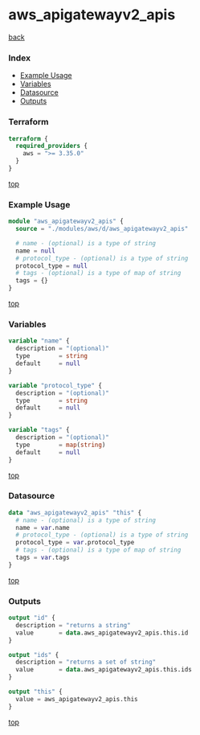 # aws_apigatewayv2_apis

[back](../aws.md)

### Index

- [Example Usage](#example-usage)
- [Variables](#variables)
- [Datasource](#datasource)
- [Outputs](#outputs)

### Terraform

```terraform
terraform {
  required_providers {
    aws = ">= 3.35.0"
  }
}
```

[top](#index)

### Example Usage

```terraform
module "aws_apigatewayv2_apis" {
  source = "./modules/aws/d/aws_apigatewayv2_apis"

  # name - (optional) is a type of string
  name = null
  # protocol_type - (optional) is a type of string
  protocol_type = null
  # tags - (optional) is a type of map of string
  tags = {}
}
```

[top](#index)

### Variables

```terraform
variable "name" {
  description = "(optional)"
  type        = string
  default     = null
}

variable "protocol_type" {
  description = "(optional)"
  type        = string
  default     = null
}

variable "tags" {
  description = "(optional)"
  type        = map(string)
  default     = null
}
```

[top](#index)

### Datasource

```terraform
data "aws_apigatewayv2_apis" "this" {
  # name - (optional) is a type of string
  name = var.name
  # protocol_type - (optional) is a type of string
  protocol_type = var.protocol_type
  # tags - (optional) is a type of map of string
  tags = var.tags
}
```

[top](#index)

### Outputs

```terraform
output "id" {
  description = "returns a string"
  value       = data.aws_apigatewayv2_apis.this.id
}

output "ids" {
  description = "returns a set of string"
  value       = data.aws_apigatewayv2_apis.this.ids
}

output "this" {
  value = aws_apigatewayv2_apis.this
}
```

[top](#index)